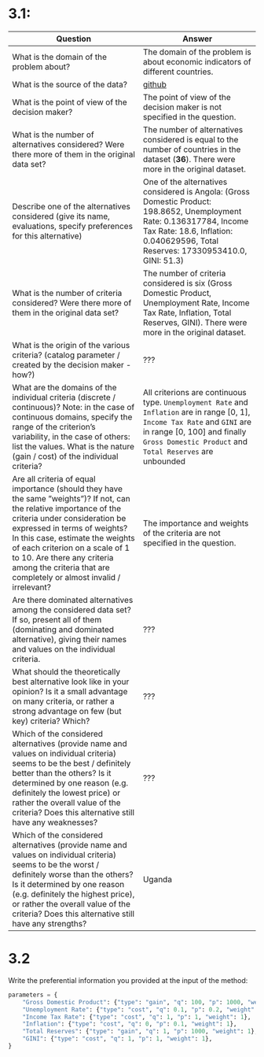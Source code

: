 # 3.1:

| Question                                                                                                                                                                                                                                                                                                                                                        | Answer                                                                                                                                                                                                                  |
| --------------------------------------------------------------------------------------------------------------------------------------------------------------------------------------------------------------------------------------------------------------------------------------------------------------------------------------------------------------- | ----------------------------------------------------------------------------------------------------------------------------------------------------------------------------------------------------------------------- |
| What is the domain of the problem about?                                                                                                                                                                                                                                                                                                                        | The domain of the problem is about economic indicators of different countries.                                                                                                                                          |
| What is the source of the data?                                                                                                                                                                                                                                                                                                                                 | [github](https://github.com/Valdecy/Datasets/blob/master/MCDA/MCDA-01-ECI%202019.txt)                                                                                                                                   |
| What is the point of view of the decision maker?                                                                                                                                                                                                                                                                                                                | The point of view of the decision maker is not specified in the question.                                                                                                                                               |
| What is the number of alternatives considered? Were there more of them in the original data set?                                                                                                                                                                                                                                                                | The number of alternatives considered is equal to the number of countries in the dataset (**36**). There were more in the original dataset.                                                                             |
| Describe one of the alternatives considered (give its name, evaluations, specify preferences for this alternative)                                                                                                                                                                                                                                              | One of the alternatives considered is Angola: (Gross Domestic Product: 198.8652, Unemployment Rate: 0.136317784, Income Tax Rate: 18.6, Inflation: 0.040629596, Total Reserves: 17330953410.0, GINI: 51.3)              |
| What is the number of criteria considered? Were there more of them in the original data set?                                                                                                                                                                                                                                                                    | The number of criteria considered is six (Gross Domestic Product, Unemployment Rate, Income Tax Rate, Inflation, Total Reserves, GINI). There were more in the original dataset.                                        |
| What is the origin of the various criteria? (catalog parameter / created by the decision maker - how?)                                                                                                                                                                                                                                                          | ???                                                                                                                                                                                                                     |
| What are the domains of the individual criteria (discrete / continuous)? Note: in the case of continuous domains, specify the range of the criterion’s variability, in the case of others: list the values. What is the nature (gain / cost) of the individual criteria?                                                                                        | All criterions are continuous type. `Unemployment Rate` and `Inflation` are in range [0, 1], `Income Tax Rate` and `GINI` are in range [0, 100] and finally `Gross Domestic Product` and `Total Reserves` are unbounded |
| Are all criteria of equal importance (should they have the same ”weights”)? If not, can the relative importance of the criteria under consideration be expressed in terms of weights? In this case, estimate the weights of each criterion on a scale of 1 to 10. Are there any criteria among the criteria that are completely or almost invalid / irrelevant? | The importance and weights of the criteria are not specified in the question.                                                                                                                                           |
| Are there dominated alternatives among the considered data set? If so, present all of them (dominating and dominated alternative), giving their names and values on the individual criteria.                                                                                                                                                                    | ???                                                                                                                                                                                                                     |
| What should the theoretically best alternative look like in your opinion? Is it a small advantage on many criteria, or rather a strong advantage on few (but key) criteria? Which?                                                                                                                                                                              | ???                                                                                                                                                                                                                     |
| Which of the considered alternatives (provide name and values on individual criteria) seems to be the best / definitely better than the others? Is it determined by one reason (e.g. definitely the lowest price) or rather the overall value of the criteria? Does this alternative still have any weaknesses?                                                 | ???                                                                                                                                                                                                                     |
| Which of the considered alternatives (provide name and values on individual criteria) seems to be the worst / definitely worse than the others? Is it determined by one reason (e.g. definitely the highest price), or rather the overall value of the criteria? Does this alternative still have any strengths?                                                | Uganda                                                                                                                                                                                                                  |

# 3.2

Write the preferential information you provided at the input of the method:

```python
parameters = {
    "Gross Domestic Product": {"type": "gain", "q": 100, "p": 1000, "weight": 1},
    "Unemployment Rate": {"type": "cost", "q": 0.1, "p": 0.2, "weight": 1},
    "Income Tax Rate": {"type": "cost", "q": 1, "p": 1, "weight": 1},
    "Inflation": {"type": "cost", "q": 0, "p": 0.1, "weight": 1},
    "Total Reserves": {"type": "gain", "q": 1, "p": 1000, "weight": 1},
    "GINI": {"type": "cost", "q": 1, "p": 1, "weight": 1},
}
```
